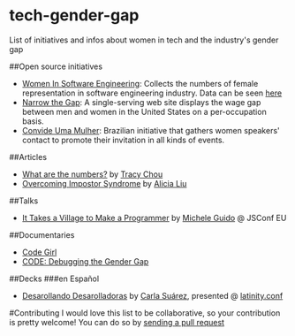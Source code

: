 # tech-gender-gap
List of initiatives and infos about women in tech and the industry's gender gap

##Open source initiatives
* [Women In Software Engineering](https://github.com/triketora/women-in-software-eng): Collects the numbers of female representation in software engineering industry. Data can be seen [here](https://docs.google.com/spreadsheets/d/1BxbEifUr1z6HwY2_IcExQwUpKPRZY3FZ4x4ZFzZU-5E/edit#gid=0)
* [Narrow the Gap](https://github.com/ginatrapani/narrowthegapp): A single-serving web site displays the wage gap between men and women in the United States on a per-occupation basis.
* [Convide Uma Mulher](https://github.com/guipdutra/convideumamulher): Brazilian initiative that gathers women speakers' contact to promote their invitation in all kinds of events.

##Articles
* [What are the numbers?](https://medium.com/@triketora/where-are-the-numbers-cb997a57252#.l4b2hslrk) by [Tracy Chou](https://twitter.com/triketora)
* [Overcoming Impostor Syndrome](https://medium.com/@aliciatweet/overcoming-impostor-syndrome-bdae04e46ec5#.tf84j4p4i) by [Alicia Liu](https://twitter.com/aliciatweet)

##Talks
* [It Takes a Village to Make a Programmer](https://www.youtube.com/watch?v=FHNrw7aiKOE) by [Michele Guido](https://twitter.com/sheley) @ JSConf EU

##Documentaries
* [Code Girl](http://www.codegirlmovie.com/)
* [CODE: Debugging the Gender Gap](http://www.codedocumentary.com/)

##Decks
###en Español
* [Desarollando Desarolladoras](http://www.slideshare.net/ThoughtWorks/desarrollando-desarrolladoras?utm_campaign=careers&utm_medium=social&utm_source=twitter) by [Carla Suárez](https://twitter.com/carlast22), presented @ [latinity.conf](latinity.info)

#Contributing
I would love this list to be collaborative, so your contribution is pretty welcome! You can do so by [sending a pull request](https://help.github.com/articles/creating-a-pull-request/)
